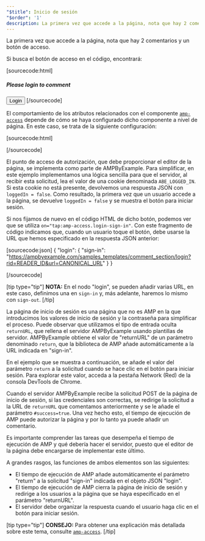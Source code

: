 ```yaml
---
"$title": Inicio de sesión
"$order": '1'
description: La primera vez que accede a la página, nota que hay 2 comentarios y un botón de acceso. Si busca el botón de acceso en el código, encontrará...
---
```


La primera vez que accede a la <a>página</a>, nota que hay 2 comentarios y un botón de acceso.

<amp-img src="/static/img/login-button.jpg" alt="Login button" height="290" width="300"></amp-img>

Si busca el botón de acceso en el código, encontrará:

[sourcecode:html]
<span amp-access="NOT loggedIn" role="button" tabindex="0" amp-access-hide>
  <h5>Please login to comment</h5>
  <button on="tap:amp-access.login-sign-in" class="button-primary comment-button">Login</button>
</span>
[/sourcecode]

El comportamiento de los atributos relacionados con el componente [`amp-access`](../../../../documentation/components/reference/amp-access.md) depende de cómo se haya configurado dicho componente a nivel de página. En este caso, se trata de la siguiente configuración:

[sourcecode:html]
<script id="amp-access" type="application/json">
  {
    "authorization": "https://ampbyexample.com/samples_templates/comment_section/authorization?rid=READER_ID&url=CANONICAL_URL&ref=DOCUMENT_REFERRER&_=RANDOM",
    "noPingback": "true",
    "login": {
      "sign-in": "https://ampbyexample.com/samples_templates/comment_section/login?rid=READER_ID&url=CANONICAL_URL",
      "sign-out": "https://ampbyexample.com/samples_templates/comment_section/logout"
    },
    "authorizationFallbackResponse": {
      "error": true,
      "loggedIn": false
    }
  }
</script>
[/sourcecode]

El punto de acceso de autorización, que debe proporcionar el editor de la página, se implementa como parte de AMPByExample. Para simplificar, en este ejemplo implementamos una lógica sencilla para que el servidor, al recibir esta solicitud, lea el valor de una cookie denominada `ABE_LOGGED_IN`. Si esta cookie no está presente, devolvemos una respuesta JSON con `loggedIn = false`. Como resultado, la primera vez que un usuario accede a la página, se devuelve `loggedIn = false` y se muestra el botón para iniciar sesión.

Si nos fijamos de nuevo en el código HTML de dicho botón, podemos ver que se utiliza `on="tap:amp-access.login-sign-in"`. Con este fragmento de código indicamos que, cuando un usuario toque el botón, debe usarse la URL que hemos especificado en la respuesta JSON anterior:

[sourcecode:json]
{
	"login": {
    "sign-in": "https://ampbyexample.com/samples_templates/comment_section/login?rid=READER_ID&url=CANONICAL_URL"
  }
}

[/sourcecode]

[tip type="tip"] <strong>NOTA:</strong> En el nodo "login", se pueden añadir varias URL, en este caso, definimos una en `sign-in` y, más adelante, haremos lo mismo con `sign-out`. [/tip]

La página de inicio de sesión es una página que no es AMP en la que introducimos los valores de inicio de sesión y la contraseña para simplificar el proceso. Puede observar que utilizamos el tipo de entrada oculta `returnURL`, que rellena el servidor AMPByExample usando plantillas de servidor. AMPByExample obtiene el valor de "returnURL" de un parámetro denominado `return`, que la biblioteca de AMP añade automáticamente a la URL indicada en "sign-in".

En el ejemplo que se muestra a continuación, se añade el valor del parámetro `return` a la solicitud cuando se hace clic en el botón para iniciar sesión. Para explorar este valor, acceda a la pestaña Network (Red) de la consola DevTools de Chrome.

<amp-img src="/static/img/return-parameter.jpg" alt="Return parameter" height="150" width="600"></amp-img>

Cuando el servidor AMPByExample recibe la solicitud POST de la página de inicio de sesión, si las credenciales son correctas, se redirige la solicitud a la URL de `returnURL` que comentamos anteriormente y se le añade el parámetro `#success=true`. Una vez hecho esto, el tiempo de ejecución de AMP puede autorizar la página y por lo tanto ya puede añadir un comentario.

Es importante comprender las tareas que desempeña el tiempo de ejecución de AMP y qué debería hacer el servidor, puesto que el editor de la página debe encargarse de implementar este último.

A grandes rasgos, las funciones de ambos elementos son las siguientes:

- El tiempo de ejecución de AMP añade automáticamente el parámetro "return" a la solicitud "sign-in" indicada en el objeto JSON "login".
- El tiempo de ejecución de AMP cierra la página de inicio de sesión y redirige a los usuarios a la página que se haya especificado en el parámetro "returnURL".
- El servidor debe organizar la respuesta cuando el usuario haga clic en el botón para iniciar sesión.

[tip type="tip"] <strong>CONSEJO:</strong> Para obtener una explicación más detallada sobre este tema, consulte [`amp-access`](../../../../documentation/components/reference/amp-access.md). [/tip]
